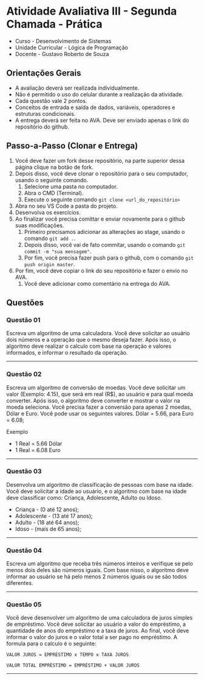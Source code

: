 
# Atividade Avaliativa III - Segunda Chamada - Prática

- Curso - Desenvolvimento de Sistemas
- Unidade Curricular - Lógica de Programação
- Docente - Gustavo Roberto de Souza

## Orientações Gerais
- A avaliação deverá ser realizada individualmente.
- Não é permitido o uso do celular durante a realização da atividade.
- Cada questão vale 2 pontos.
- Conceitos de entrada e saída de dados, variáveis, operadores e estruturas condicionais.
- A entrega deverá ser feita no AVA. Deve ser enviado apenas o link do repositório do github.

## Passo-a-Passo (Clonar e Entrega)
1. Você deve fazer um fork desse repositório, na parte superior dessa página clique na botão de fork. 
2. Depois disso, você deve clonar o repositório para o seu computador, usando o seguinte comando.
   1. Selecione uma pasta no computador.
   2. Abra o CMD (Terminal).
   3. Execute o seguinte comando `git clone <url_do_repositório>`
3. Abra no seu VS Code a pasta do projeto.
4. Desenvolva os exercícios.
5. Ao finalizar você precisa comittar e enviar novamente para o github suas modificações.
   1. Primeiro precisamos adicionar as alterações ao stage, usando o comando  `git add .`.
   2.  Depois disso, você vai de fato commitar, usando o comando `git commit -m "sua mensagem"`.
   3.  Por fim, você precisa fazer push para o github, com o comando `git push origin master`.
6. Por fim, você deve copiar o link do seu repositório e fazer o envio no AVA. 
   1. Você deve adicionar como comentário na entrega do AVA.

## Questões

### Questão 01
Escreva um algoritmo de uma calculadora. Você deve solicitar ao usuário dois números e a operação que o mesmo deseja fazer. Após isso,
o algoritmo deve realizar o calculo com base na operação e valores informados, e informar o resultado da operação.

---

### Questão 02
Escreva um algoritmo de conversão de moedas. Você deve solicitar um valor (Exemplo: 4.15), que será em real (R$), ao usuário e para qual moeda 
converter. Após isso, o algoritmo deve converter e mostrar o valor na moeda seleciona. Você precisa fazer a conversão para
apenas 2 moedas, Dólar e Euro. Você pode usar os seguintes valores. Dólar = 5.66, para Euro = 6.08;

Exemplo
- 1 Real = 5.66 Dólar
- 1 Real = 6.08 Euro

---

### Questão 03
Desenvolva um algoritmo de classificação de pessoas com base na idade. Você deve solicitar a idade ao usuário, e o algoritmo com
base na idade deve classificar como: Criança, Adolescente, Adulto ou Idoso.
- Criança - (0 até 12 anos);
- Adolescente - (13 até 17 anos);
- Adulto - (18 até 64 anos);
- Idoso - (mais de 65 anos);

---

### Questão 04
Escreva um algoritmo que receba três números inteiros e verifique se pelo menos dois deles são números iguais. Com base nisso, o
algoritmo deve informar ao usuário se há pelo menos 2 números iguais ou se são todos diferentes.

---

### Questão 05
Você deve desenvolver um algoritmo de uma calculadora de juros simples de empréstimo. Você deve solicitar ao usuário a valor do empréstimo,
a quantidade de anos do empréstimo e a taxa de juros. Ao final, você deve informar o valor do juros e o valor total a ser pago no empréstimo.
A formula para o calculo é o seguinte:

`VALOR JUROS = EMPRÉSTIMO x TEMPO x TAXA JUROS`

`VALOR TOTAL EMPRÉSTIMO = EMPRÉSTIMO + VALOR JUROS`

---


